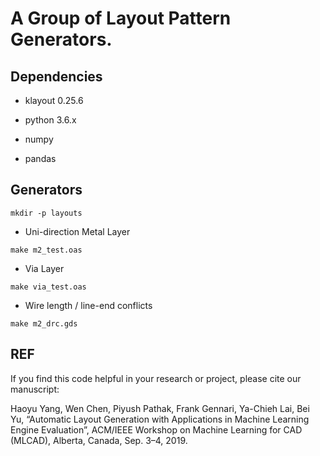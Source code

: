 # A Group of Layout Pattern Generators.

## Dependencies

- klayout 0.25.6

- python 3.6.x

- numpy

- pandas

## Generators

```mkdir -p layouts```

- Uni-direction Metal Layer

```make m2_test.oas```

- Via Layer

```make via_test.oas```

- Wire length / line-end conflicts

```make m2_drc.gds```
## REF

If you find this code helpful in your research or project, please cite our manuscript:

Haoyu Yang, Wen Chen, Piyush Pathak, Frank Gennari, Ya-Chieh Lai, Bei Yu, “Automatic Layout Generation with Applications in Machine Learning Engine Evaluation”, ACM/IEEE Workshop on Machine Learning for CAD (MLCAD), Alberta, Canada, Sep. 3–4, 2019.
